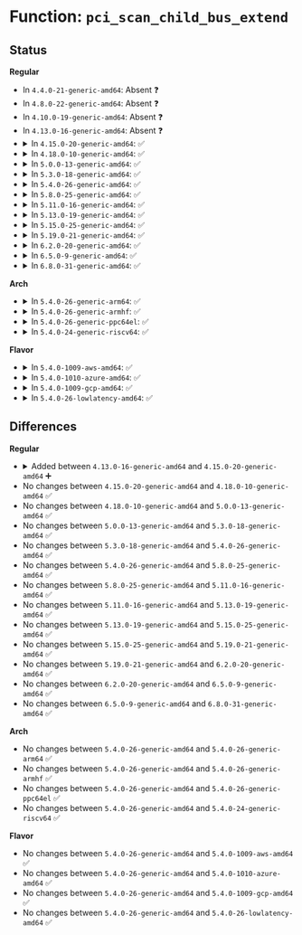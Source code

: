 # Function: <code>pci_scan_child_bus_extend</code>

## Status
<b>Regular</b>
<ul>
<li>
In <code>4.4.0-21-generic-amd64</code>: Absent ❓
</li>
<li>
In <code>4.8.0-22-generic-amd64</code>: Absent ❓
</li>
<li>
In <code>4.10.0-19-generic-amd64</code>: Absent ❓
</li>
<li>
In <code>4.13.0-16-generic-amd64</code>: Absent ❓
</li>
<li>
<details>
<summary>In <code>4.15.0-20-generic-amd64</code>: ✅</summary>

```c
unsigned int pci_scan_child_bus_extend(struct pci_bus * bus, unsigned int available_buses)
```

```json
{
  "name": "pci_scan_child_bus_extend",
  "collision_type": "Unique Static",
  "inline_type": "No",
  "funcs": [
    {
      "addr": 18446744071583991728,
      "name": "pci_scan_child_bus_extend",
      "external": false,
      "loc": "drivers/pci/probe.c:2491",
      "file": "drivers/pci/probe.c",
      "inline": "seen, unknown",
      "caller_inline": [],
      "caller_func": [
        "drivers/pci/probe.c:pci_rescan_bus",
        "drivers/pci/probe.c:pci_rescan_bus_bridge_resize",
        "drivers/pci/probe.c:pci_scan_bus",
        "drivers/pci/probe.c:pci_scan_root_bus",
        "drivers/pci/probe.c:pci_scan_root_bus",
        "drivers/pci/probe.c:pci_scan_root_bus_bridge",
        "drivers/pci/probe.c:pci_scan_root_bus_bridge",
        "drivers/pci/probe.c:pci_scan_bridge_extend"
      ]
    }
  ],
  "symbols": [
    {
      "addr": 18446744071583991728,
      "name": "pci_scan_child_bus_extend",
      "section": ".text",
      "bind": "STB_LOCAL",
      "size": 655
    }
  ]
}
```
</details>
</li>
<li>
<details>
<summary>In <code>4.18.0-10-generic-amd64</code>: ✅</summary>

```c
unsigned int pci_scan_child_bus_extend(struct pci_bus * bus, unsigned int available_buses)
```

```json
{
  "name": "pci_scan_child_bus_extend",
  "collision_type": "Unique Static",
  "inline_type": "No",
  "funcs": [
    {
      "addr": 18446744071584185744,
      "name": "pci_scan_child_bus_extend",
      "external": false,
      "loc": "drivers/pci/probe.c:2649",
      "file": "drivers/pci/probe.c",
      "inline": "seen, unknown",
      "caller_inline": [],
      "caller_func": [
        "drivers/pci/probe.c:pci_rescan_bus",
        "drivers/pci/probe.c:pci_rescan_bus_bridge_resize",
        "drivers/pci/probe.c:pci_scan_bus",
        "drivers/pci/probe.c:pci_scan_root_bus",
        "drivers/pci/probe.c:pci_scan_root_bus",
        "drivers/pci/probe.c:pci_scan_root_bus_bridge",
        "drivers/pci/probe.c:pci_scan_root_bus_bridge",
        "drivers/pci/probe.c:pci_scan_bridge_extend"
      ]
    }
  ],
  "symbols": [
    {
      "addr": 18446744071584185744,
      "name": "pci_scan_child_bus_extend",
      "section": ".text",
      "bind": "STB_LOCAL",
      "size": 749
    }
  ]
}
```
</details>
</li>
<li>
<details>
<summary>In <code>5.0.0-13-generic-amd64</code>: ✅</summary>

```c
unsigned int pci_scan_child_bus_extend(struct pci_bus * bus, unsigned int available_buses)
```

```json
{
  "name": "pci_scan_child_bus_extend",
  "collision_type": "Unique Static",
  "inline_type": "No",
  "funcs": [
    {
      "addr": 18446744071584274448,
      "name": "pci_scan_child_bus_extend",
      "external": false,
      "loc": "drivers/pci/probe.c:2775",
      "file": "drivers/pci/probe.c",
      "inline": "seen, unknown",
      "caller_inline": [],
      "caller_func": [
        "drivers/pci/probe.c:pci_rescan_bus",
        "drivers/pci/probe.c:pci_rescan_bus_bridge_resize",
        "drivers/pci/probe.c:pci_scan_bus",
        "drivers/pci/probe.c:pci_scan_root_bus",
        "drivers/pci/probe.c:pci_scan_root_bus",
        "drivers/pci/probe.c:pci_scan_root_bus_bridge",
        "drivers/pci/probe.c:pci_scan_root_bus_bridge",
        "drivers/pci/probe.c:pci_scan_bridge_extend"
      ]
    }
  ],
  "symbols": [
    {
      "addr": 18446744071584274448,
      "name": "pci_scan_child_bus_extend",
      "section": ".text",
      "bind": "STB_LOCAL",
      "size": 749
    }
  ]
}
```
</details>
</li>
<li>
<details>
<summary>In <code>5.3.0-18-generic-amd64</code>: ✅</summary>

```c
unsigned int pci_scan_child_bus_extend(struct pci_bus * bus, unsigned int available_buses)
```

```json
{
  "name": "pci_scan_child_bus_extend",
  "collision_type": "Unique Static",
  "inline_type": "No",
  "funcs": [
    {
      "addr": 18446744071584464784,
      "name": "pci_scan_child_bus_extend",
      "external": false,
      "loc": "drivers/pci/probe.c:3001",
      "file": "drivers/pci/probe.c",
      "inline": "seen, unknown",
      "caller_inline": [],
      "caller_func": [
        "drivers/pci/probe.c:pci_rescan_bus",
        "drivers/pci/probe.c:pci_rescan_bus_bridge_resize",
        "drivers/pci/probe.c:pci_scan_bus",
        "drivers/pci/probe.c:pci_scan_root_bus",
        "drivers/pci/probe.c:pci_scan_root_bus",
        "drivers/pci/probe.c:pci_scan_root_bus_bridge",
        "drivers/pci/probe.c:pci_scan_root_bus_bridge",
        "drivers/pci/probe.c:pci_scan_bridge_extend"
      ]
    }
  ],
  "symbols": [
    {
      "addr": 18446744071584464784,
      "name": "pci_scan_child_bus_extend",
      "section": ".text",
      "bind": "STB_LOCAL",
      "size": 744
    }
  ]
}
```
</details>
</li>
<li>
<details>
<summary>In <code>5.4.0-26-generic-amd64</code>: ✅</summary>

```c
unsigned int pci_scan_child_bus_extend(struct pci_bus * bus, unsigned int available_buses)
```

```json
{
  "name": "pci_scan_child_bus_extend",
  "collision_type": "Unique Static",
  "inline_type": "No",
  "funcs": [
    {
      "addr": 18446744071584600160,
      "name": "pci_scan_child_bus_extend",
      "external": false,
      "loc": "drivers/pci/probe.c:2735",
      "file": "drivers/pci/probe.c",
      "inline": "seen, unknown",
      "caller_inline": [],
      "caller_func": [
        "drivers/pci/probe.c:pci_rescan_bus",
        "drivers/pci/probe.c:pci_rescan_bus_bridge_resize",
        "drivers/pci/probe.c:pci_scan_bus",
        "drivers/pci/probe.c:pci_scan_root_bus",
        "drivers/pci/probe.c:pci_scan_root_bus",
        "drivers/pci/probe.c:pci_scan_root_bus_bridge",
        "drivers/pci/probe.c:pci_scan_root_bus_bridge",
        "drivers/pci/probe.c:pci_scan_bridge_extend"
      ]
    }
  ],
  "symbols": [
    {
      "addr": 18446744071584600160,
      "name": "pci_scan_child_bus_extend",
      "section": ".text",
      "bind": "STB_LOCAL",
      "size": 744
    }
  ]
}
```
</details>
</li>
<li>
<details>
<summary>In <code>5.8.0-25-generic-amd64</code>: ✅</summary>

```c
unsigned int pci_scan_child_bus_extend(struct pci_bus * bus, unsigned int available_buses)
```

```json
{
  "name": "pci_scan_child_bus_extend",
  "collision_type": "Unique Static",
  "inline_type": "No",
  "funcs": [
    {
      "addr": 18446744071585277520,
      "name": "pci_scan_child_bus_extend",
      "external": false,
      "loc": "drivers/pci/probe.c:2787",
      "file": "drivers/pci/probe.c",
      "inline": "seen, unknown",
      "caller_inline": [],
      "caller_func": [
        "drivers/pci/probe.c:pci_rescan_bus",
        "drivers/pci/probe.c:pci_rescan_bus_bridge_resize",
        "drivers/pci/probe.c:pci_scan_bus",
        "drivers/pci/probe.c:pci_scan_root_bus",
        "drivers/pci/probe.c:pci_scan_root_bus",
        "drivers/pci/probe.c:pci_scan_root_bus_bridge",
        "drivers/pci/probe.c:pci_scan_root_bus_bridge",
        "drivers/pci/probe.c:pci_scan_bridge_extend",
        "drivers/pci/probe.c:pci_scan_bridge_extend"
      ]
    }
  ],
  "symbols": [
    {
      "addr": 18446744071585277520,
      "name": "pci_scan_child_bus_extend",
      "section": ".text",
      "bind": "STB_LOCAL",
      "size": 748
    }
  ]
}
```
</details>
</li>
<li>
<details>
<summary>In <code>5.11.0-16-generic-amd64</code>: ✅</summary>

```c
unsigned int pci_scan_child_bus_extend(struct pci_bus * bus, unsigned int available_buses)
```

```json
{
  "name": "pci_scan_child_bus_extend",
  "collision_type": "Unique Static",
  "inline_type": "No",
  "funcs": [
    {
      "addr": 18446744071585436224,
      "name": "pci_scan_child_bus_extend",
      "external": false,
      "loc": "drivers/pci/probe.c:2794",
      "file": "drivers/pci/probe.c",
      "inline": "seen, unknown",
      "caller_inline": [],
      "caller_func": [
        "drivers/pci/probe.c:pci_rescan_bus",
        "drivers/pci/probe.c:pci_rescan_bus_bridge_resize",
        "drivers/pci/probe.c:pci_scan_bus",
        "drivers/pci/probe.c:pci_scan_root_bus",
        "drivers/pci/probe.c:pci_scan_root_bus",
        "drivers/pci/probe.c:pci_scan_root_bus_bridge",
        "drivers/pci/probe.c:pci_scan_root_bus_bridge",
        "drivers/pci/probe.c:pci_scan_bridge_extend",
        "drivers/pci/probe.c:pci_scan_bridge_extend"
      ]
    }
  ],
  "symbols": [
    {
      "addr": 18446744071585436224,
      "name": "pci_scan_child_bus_extend",
      "section": ".text",
      "bind": "STB_LOCAL",
      "size": 748
    }
  ]
}
```
</details>
</li>
<li>
<details>
<summary>In <code>5.13.0-19-generic-amd64</code>: ✅</summary>

```c
unsigned int pci_scan_child_bus_extend(struct pci_bus * bus, unsigned int available_buses)
```

```json
{
  "name": "pci_scan_child_bus_extend",
  "collision_type": "Unique Static",
  "inline_type": "No",
  "funcs": [
    {
      "addr": 18446744071585316352,
      "name": "pci_scan_child_bus_extend",
      "external": false,
      "loc": "drivers/pci/probe.c:2838",
      "file": "drivers/pci/probe.c",
      "inline": "seen, unknown",
      "caller_inline": [],
      "caller_func": [
        "drivers/pci/probe.c:pci_rescan_bus",
        "drivers/pci/probe.c:pci_rescan_bus_bridge_resize",
        "drivers/pci/probe.c:pci_scan_bus",
        "drivers/pci/probe.c:pci_scan_root_bus",
        "drivers/pci/probe.c:pci_scan_root_bus",
        "drivers/pci/probe.c:pci_scan_root_bus_bridge",
        "drivers/pci/probe.c:pci_scan_root_bus_bridge",
        "drivers/pci/probe.c:pci_scan_bridge_extend",
        "drivers/pci/probe.c:pci_scan_bridge_extend"
      ]
    }
  ],
  "symbols": [
    {
      "addr": 18446744071585316352,
      "name": "pci_scan_child_bus_extend",
      "section": ".text",
      "bind": "STB_LOCAL",
      "size": 747
    }
  ]
}
```
</details>
</li>
<li>
<details>
<summary>In <code>5.15.0-25-generic-amd64</code>: ✅</summary>

```c
unsigned int pci_scan_child_bus_extend(struct pci_bus * bus, unsigned int available_buses)
```

```json
{
  "name": "pci_scan_child_bus_extend",
  "collision_type": "Unique Static",
  "inline_type": "No",
  "funcs": [
    {
      "addr": 18446744071585772240,
      "name": "pci_scan_child_bus_extend",
      "external": false,
      "loc": "drivers/pci/probe.c:2880",
      "file": "drivers/pci/probe.c",
      "inline": "seen, unknown",
      "caller_inline": [],
      "caller_func": [
        "drivers/pci/probe.c:pci_rescan_bus",
        "drivers/pci/probe.c:pci_rescan_bus_bridge_resize",
        "drivers/pci/probe.c:pci_scan_bus",
        "drivers/pci/probe.c:pci_scan_root_bus",
        "drivers/pci/probe.c:pci_scan_root_bus",
        "drivers/pci/probe.c:pci_scan_root_bus_bridge",
        "drivers/pci/probe.c:pci_scan_root_bus_bridge",
        "drivers/pci/probe.c:pci_scan_bridge_extend",
        "drivers/pci/probe.c:pci_scan_bridge_extend"
      ]
    }
  ],
  "symbols": [
    {
      "addr": 18446744071585772240,
      "name": "pci_scan_child_bus_extend",
      "section": ".text",
      "bind": "STB_LOCAL",
      "size": 741
    }
  ]
}
```
</details>
</li>
<li>
<details>
<summary>In <code>5.19.0-21-generic-amd64</code>: ✅</summary>

```c
unsigned int pci_scan_child_bus_extend(struct pci_bus * bus, unsigned int available_buses)
```

```json
{
  "name": "pci_scan_child_bus_extend",
  "collision_type": "Unique Static",
  "inline_type": "No",
  "funcs": [
    {
      "addr": 18446744071586958000,
      "name": "pci_scan_child_bus_extend",
      "external": false,
      "loc": "drivers/pci/probe.c:2866",
      "file": "drivers/pci/probe.c",
      "inline": "seen, unknown",
      "caller_inline": [],
      "caller_func": [
        "drivers/pci/probe.c:pci_rescan_bus",
        "drivers/pci/probe.c:pci_rescan_bus_bridge_resize",
        "drivers/pci/probe.c:pci_scan_bus",
        "drivers/pci/probe.c:pci_scan_root_bus",
        "drivers/pci/probe.c:pci_scan_root_bus",
        "drivers/pci/probe.c:pci_scan_root_bus_bridge",
        "drivers/pci/probe.c:pci_scan_root_bus_bridge",
        "drivers/pci/probe.c:pci_scan_bridge_extend",
        "drivers/pci/probe.c:pci_scan_bridge_extend"
      ]
    }
  ],
  "symbols": [
    {
      "addr": 18446744071586958000,
      "name": "pci_scan_child_bus_extend",
      "section": ".text",
      "bind": "STB_LOCAL",
      "size": 710
    }
  ]
}
```
</details>
</li>
<li>
<details>
<summary>In <code>6.2.0-20-generic-amd64</code>: ✅</summary>

```c
unsigned int pci_scan_child_bus_extend(struct pci_bus * bus, unsigned int available_buses)
```

```json
{
  "name": "pci_scan_child_bus_extend",
  "collision_type": "Unique Static",
  "inline_type": "No",
  "funcs": [
    {
      "addr": 18446744071588121120,
      "name": "pci_scan_child_bus_extend",
      "external": false,
      "loc": "drivers/pci/probe.c:2878",
      "file": "drivers/pci/probe.c",
      "inline": "seen, unknown",
      "caller_inline": [],
      "caller_func": [
        "drivers/pci/probe.c:pci_rescan_bus",
        "drivers/pci/probe.c:pci_rescan_bus_bridge_resize",
        "drivers/pci/probe.c:pci_scan_bus",
        "drivers/pci/probe.c:pci_scan_root_bus",
        "drivers/pci/probe.c:pci_scan_root_bus",
        "drivers/pci/probe.c:pci_scan_root_bus_bridge",
        "drivers/pci/probe.c:pci_scan_root_bus_bridge",
        "drivers/pci/probe.c:pci_scan_bridge_extend",
        "drivers/pci/probe.c:pci_scan_bridge_extend"
      ]
    }
  ],
  "symbols": [
    {
      "addr": 18446744071588121120,
      "name": "pci_scan_child_bus_extend",
      "section": ".text",
      "bind": "STB_LOCAL",
      "size": 690
    }
  ]
}
```
</details>
</li>
<li>
<details>
<summary>In <code>6.5.0-9-generic-amd64</code>: ✅</summary>

```c
unsigned int pci_scan_child_bus_extend(struct pci_bus * bus, unsigned int available_buses)
```

```json
{
  "name": "pci_scan_child_bus_extend",
  "collision_type": "Unique Static",
  "inline_type": "No",
  "funcs": [
    {
      "addr": 18446744071588396384,
      "name": "pci_scan_child_bus_extend",
      "external": false,
      "loc": "drivers/pci/probe.c:2892",
      "file": "drivers/pci/probe.c",
      "inline": "seen, unknown",
      "caller_inline": [],
      "caller_func": [
        "drivers/pci/probe.c:pci_rescan_bus",
        "drivers/pci/probe.c:pci_rescan_bus_bridge_resize",
        "drivers/pci/probe.c:pci_scan_bus",
        "drivers/pci/probe.c:pci_scan_root_bus",
        "drivers/pci/probe.c:pci_scan_root_bus",
        "drivers/pci/probe.c:pci_scan_root_bus_bridge",
        "drivers/pci/probe.c:pci_scan_root_bus_bridge",
        "drivers/pci/probe.c:pci_scan_bridge_extend",
        "drivers/pci/probe.c:pci_scan_bridge_extend"
      ]
    }
  ],
  "symbols": [
    {
      "addr": 18446744071588396384,
      "name": "pci_scan_child_bus_extend",
      "section": ".text",
      "bind": "STB_LOCAL",
      "size": 690
    }
  ]
}
```
</details>
</li>
<li>
<details>
<summary>In <code>6.8.0-31-generic-amd64</code>: ✅</summary>

```c
unsigned int pci_scan_child_bus_extend(struct pci_bus * bus, unsigned int available_buses)
```

```json
{
  "name": "pci_scan_child_bus_extend",
  "collision_type": "Unique Static",
  "inline_type": "No",
  "funcs": [
    {
      "addr": 18446744071588692368,
      "name": "pci_scan_child_bus_extend",
      "external": false,
      "loc": "drivers/pci/probe.c:2941",
      "file": "drivers/pci/probe.c",
      "inline": "seen, unknown",
      "caller_inline": [],
      "caller_func": [
        "drivers/pci/probe.c:pci_rescan_bus",
        "drivers/pci/probe.c:pci_rescan_bus_bridge_resize",
        "drivers/pci/probe.c:pci_scan_bus",
        "drivers/pci/probe.c:pci_scan_root_bus",
        "drivers/pci/probe.c:pci_scan_root_bus",
        "drivers/pci/probe.c:pci_scan_root_bus_bridge",
        "drivers/pci/probe.c:pci_scan_root_bus_bridge",
        "drivers/pci/probe.c:pci_scan_bridge_extend",
        "drivers/pci/probe.c:pci_scan_bridge_extend"
      ]
    }
  ],
  "symbols": [
    {
      "addr": 18446744071588692368,
      "name": "pci_scan_child_bus_extend",
      "section": ".text",
      "bind": "STB_LOCAL",
      "size": 690
    }
  ]
}
```
</details>
</li>
</ul>
<b>Arch</b>
<ul>
<li>
<details>
<summary>In <code>5.4.0-26-generic-arm64</code>: ✅</summary>

```c
unsigned int pci_scan_child_bus_extend(struct pci_bus * bus, unsigned int available_buses)
```

```json
{
  "name": "pci_scan_child_bus_extend",
  "collision_type": "Unique Static",
  "inline_type": "No",
  "funcs": [
    {
      "addr": 18446603336496842608,
      "name": "pci_scan_child_bus_extend",
      "external": false,
      "loc": "drivers/pci/probe.c:2735",
      "file": "drivers/pci/probe.c",
      "inline": "seen, unknown",
      "caller_inline": [],
      "caller_func": [
        "drivers/pci/probe.c:pci_rescan_bus",
        "drivers/pci/probe.c:pci_rescan_bus_bridge_resize",
        "drivers/pci/probe.c:pci_scan_bus",
        "drivers/pci/probe.c:pci_scan_root_bus",
        "drivers/pci/probe.c:pci_scan_root_bus",
        "drivers/pci/probe.c:pci_scan_root_bus_bridge",
        "drivers/pci/probe.c:pci_scan_root_bus_bridge",
        "drivers/pci/probe.c:pci_scan_bridge_extend"
      ]
    }
  ],
  "symbols": [
    {
      "addr": 18446603336496842608,
      "name": "pci_scan_child_bus_extend",
      "section": ".text",
      "bind": "STB_LOCAL",
      "size": 852
    }
  ]
}
```
</details>
</li>
<li>
<details>
<summary>In <code>5.4.0-26-generic-armhf</code>: ✅</summary>

```c
unsigned int pci_scan_child_bus_extend(struct pci_bus * bus, unsigned int available_buses)
```

```json
{
  "name": "pci_scan_child_bus_extend",
  "collision_type": "Unique Static",
  "inline_type": "No",
  "funcs": [
    {
      "addr": 3230123220,
      "name": "pci_scan_child_bus_extend",
      "external": false,
      "loc": "drivers/pci/probe.c:2735",
      "file": "drivers/pci/probe.c",
      "inline": "seen, unknown",
      "caller_inline": [],
      "caller_func": [
        "drivers/pci/probe.c:pci_rescan_bus",
        "drivers/pci/probe.c:pci_rescan_bus_bridge_resize",
        "drivers/pci/probe.c:pci_scan_bus",
        "drivers/pci/probe.c:pci_scan_root_bus",
        "drivers/pci/probe.c:pci_scan_root_bus",
        "drivers/pci/probe.c:pci_scan_root_bus_bridge",
        "drivers/pci/probe.c:pci_scan_root_bus_bridge",
        "drivers/pci/probe.c:pci_scan_bridge_extend"
      ]
    }
  ],
  "symbols": [
    {
      "addr": 3230123220,
      "name": "pci_scan_child_bus_extend",
      "section": ".text",
      "bind": "STB_LOCAL",
      "size": 900
    }
  ]
}
```
</details>
</li>
<li>
<details>
<summary>In <code>5.4.0-26-generic-ppc64el</code>: ✅</summary>

```c
unsigned int pci_scan_child_bus_extend(struct pci_bus * bus, unsigned int available_buses)
```

```json
{
  "name": "pci_scan_child_bus_extend",
  "collision_type": "Unique Static",
  "inline_type": "No",
  "funcs": [
    {
      "addr": 13835058055290918640,
      "name": "pci_scan_child_bus_extend",
      "external": false,
      "loc": "drivers/pci/probe.c:2735",
      "file": "drivers/pci/probe.c",
      "inline": "seen, unknown",
      "caller_inline": [],
      "caller_func": [
        "drivers/pci/probe.c:pci_rescan_bus",
        "drivers/pci/probe.c:pci_rescan_bus_bridge_resize",
        "drivers/pci/probe.c:pci_scan_bus",
        "drivers/pci/probe.c:pci_scan_root_bus",
        "drivers/pci/probe.c:pci_scan_root_bus",
        "drivers/pci/probe.c:pci_scan_root_bus_bridge",
        "drivers/pci/probe.c:pci_scan_root_bus_bridge",
        "drivers/pci/probe.c:pci_scan_bridge_extend"
      ]
    }
  ],
  "symbols": [
    {
      "addr": 13835058055290918640,
      "name": "pci_scan_child_bus_extend",
      "section": ".text",
      "bind": "STB_LOCAL",
      "size": 1156
    }
  ]
}
```
</details>
</li>
<li>
<details>
<summary>In <code>5.4.0-24-generic-riscv64</code>: ✅</summary>

```c
unsigned int pci_scan_child_bus_extend(struct pci_bus * bus, unsigned int available_buses)
```

```json
{
  "name": "pci_scan_child_bus_extend",
  "collision_type": "Unique Static",
  "inline_type": "No",
  "funcs": [
    {
      "addr": 18446743936275547428,
      "name": "pci_scan_child_bus_extend",
      "external": false,
      "loc": "drivers/pci/probe.c:2735",
      "file": "drivers/pci/probe.c",
      "inline": "seen, unknown",
      "caller_inline": [],
      "caller_func": [
        "drivers/pci/probe.c:pci_rescan_bus",
        "drivers/pci/probe.c:pci_rescan_bus_bridge_resize",
        "drivers/pci/probe.c:pci_scan_bus",
        "drivers/pci/probe.c:pci_scan_root_bus",
        "drivers/pci/probe.c:pci_scan_root_bus",
        "drivers/pci/probe.c:pci_scan_root_bus_bridge",
        "drivers/pci/probe.c:pci_scan_root_bus_bridge",
        "drivers/pci/probe.c:pci_scan_bridge_extend"
      ]
    }
  ],
  "symbols": [
    {
      "addr": 18446743936275547428,
      "name": "pci_scan_child_bus_extend",
      "section": ".text",
      "bind": "STB_LOCAL",
      "size": 786
    }
  ]
}
```
</details>
</li>
</ul>
<b>Flavor</b>
<ul>
<li>
<details>
<summary>In <code>5.4.0-1009-aws-amd64</code>: ✅</summary>

```c
unsigned int pci_scan_child_bus_extend(struct pci_bus * bus, unsigned int available_buses)
```

```json
{
  "name": "pci_scan_child_bus_extend",
  "collision_type": "Unique Static",
  "inline_type": "No",
  "funcs": [
    {
      "addr": 18446744071584552320,
      "name": "pci_scan_child_bus_extend",
      "external": false,
      "loc": "drivers/pci/probe.c:2735",
      "file": "drivers/pci/probe.c",
      "inline": "seen, unknown",
      "caller_inline": [],
      "caller_func": [
        "drivers/pci/probe.c:pci_rescan_bus",
        "drivers/pci/probe.c:pci_rescan_bus_bridge_resize",
        "drivers/pci/probe.c:pci_scan_bus",
        "drivers/pci/probe.c:pci_scan_root_bus",
        "drivers/pci/probe.c:pci_scan_root_bus",
        "drivers/pci/probe.c:pci_scan_root_bus_bridge",
        "drivers/pci/probe.c:pci_scan_root_bus_bridge",
        "drivers/pci/probe.c:pci_scan_bridge_extend"
      ]
    }
  ],
  "symbols": [
    {
      "addr": 18446744071584552320,
      "name": "pci_scan_child_bus_extend",
      "section": ".text",
      "bind": "STB_LOCAL",
      "size": 744
    }
  ]
}
```
</details>
</li>
<li>
<details>
<summary>In <code>5.4.0-1010-azure-amd64</code>: ✅</summary>

```c
unsigned int pci_scan_child_bus_extend(struct pci_bus * bus, unsigned int available_buses)
```

```json
{
  "name": "pci_scan_child_bus_extend",
  "collision_type": "Unique Static",
  "inline_type": "No",
  "funcs": [
    {
      "addr": 18446744071584480480,
      "name": "pci_scan_child_bus_extend",
      "external": false,
      "loc": "drivers/pci/probe.c:2735",
      "file": "drivers/pci/probe.c",
      "inline": "seen, unknown",
      "caller_inline": [],
      "caller_func": [
        "drivers/pci/probe.c:pci_rescan_bus",
        "drivers/pci/probe.c:pci_rescan_bus_bridge_resize",
        "drivers/pci/probe.c:pci_scan_bus",
        "drivers/pci/probe.c:pci_scan_root_bus",
        "drivers/pci/probe.c:pci_scan_root_bus",
        "drivers/pci/probe.c:pci_scan_root_bus_bridge",
        "drivers/pci/probe.c:pci_scan_root_bus_bridge",
        "drivers/pci/probe.c:pci_scan_bridge_extend"
      ]
    }
  ],
  "symbols": [
    {
      "addr": 18446744071584480480,
      "name": "pci_scan_child_bus_extend",
      "section": ".text",
      "bind": "STB_LOCAL",
      "size": 744
    }
  ]
}
```
</details>
</li>
<li>
<details>
<summary>In <code>5.4.0-1009-gcp-amd64</code>: ✅</summary>

```c
unsigned int pci_scan_child_bus_extend(struct pci_bus * bus, unsigned int available_buses)
```

```json
{
  "name": "pci_scan_child_bus_extend",
  "collision_type": "Unique Static",
  "inline_type": "No",
  "funcs": [
    {
      "addr": 18446744071584550320,
      "name": "pci_scan_child_bus_extend",
      "external": false,
      "loc": "drivers/pci/probe.c:2735",
      "file": "drivers/pci/probe.c",
      "inline": "seen, unknown",
      "caller_inline": [],
      "caller_func": [
        "drivers/pci/probe.c:pci_rescan_bus",
        "drivers/pci/probe.c:pci_rescan_bus_bridge_resize",
        "drivers/pci/probe.c:pci_scan_bus",
        "drivers/pci/probe.c:pci_scan_root_bus",
        "drivers/pci/probe.c:pci_scan_root_bus",
        "drivers/pci/probe.c:pci_scan_root_bus_bridge",
        "drivers/pci/probe.c:pci_scan_root_bus_bridge",
        "drivers/pci/probe.c:pci_scan_bridge_extend"
      ]
    }
  ],
  "symbols": [
    {
      "addr": 18446744071584550320,
      "name": "pci_scan_child_bus_extend",
      "section": ".text",
      "bind": "STB_LOCAL",
      "size": 744
    }
  ]
}
```
</details>
</li>
<li>
<details>
<summary>In <code>5.4.0-26-lowlatency-amd64</code>: ✅</summary>

```c
unsigned int pci_scan_child_bus_extend(struct pci_bus * bus, unsigned int available_buses)
```

```json
{
  "name": "pci_scan_child_bus_extend",
  "collision_type": "Unique Static",
  "inline_type": "No",
  "funcs": [
    {
      "addr": 18446744071584658064,
      "name": "pci_scan_child_bus_extend",
      "external": false,
      "loc": "drivers/pci/probe.c:2735",
      "file": "drivers/pci/probe.c",
      "inline": "seen, unknown",
      "caller_inline": [],
      "caller_func": [
        "drivers/pci/probe.c:pci_rescan_bus",
        "drivers/pci/probe.c:pci_rescan_bus_bridge_resize",
        "drivers/pci/probe.c:pci_scan_bus",
        "drivers/pci/probe.c:pci_scan_root_bus",
        "drivers/pci/probe.c:pci_scan_root_bus",
        "drivers/pci/probe.c:pci_scan_root_bus_bridge",
        "drivers/pci/probe.c:pci_scan_root_bus_bridge",
        "drivers/pci/probe.c:pci_scan_bridge_extend"
      ]
    }
  ],
  "symbols": [
    {
      "addr": 18446744071584658064,
      "name": "pci_scan_child_bus_extend",
      "section": ".text",
      "bind": "STB_LOCAL",
      "size": 744
    }
  ]
}
```
</details>
</li>
</ul>

## Differences
<b>Regular</b>
<ul>
<li>
<details>
<summary>Added between <code>4.13.0-16-generic-amd64</code> and <code>4.15.0-20-generic-amd64</code> ➕</summary>

```c
unsigned int pci_scan_child_bus_extend(struct pci_bus * bus, unsigned int available_buses)
```
</details>
</li>
<li>
No changes between <code>4.15.0-20-generic-amd64</code> and <code>4.18.0-10-generic-amd64</code> ✅
</li>
<li>
No changes between <code>4.18.0-10-generic-amd64</code> and <code>5.0.0-13-generic-amd64</code> ✅
</li>
<li>
No changes between <code>5.0.0-13-generic-amd64</code> and <code>5.3.0-18-generic-amd64</code> ✅
</li>
<li>
No changes between <code>5.3.0-18-generic-amd64</code> and <code>5.4.0-26-generic-amd64</code> ✅
</li>
<li>
No changes between <code>5.4.0-26-generic-amd64</code> and <code>5.8.0-25-generic-amd64</code> ✅
</li>
<li>
No changes between <code>5.8.0-25-generic-amd64</code> and <code>5.11.0-16-generic-amd64</code> ✅
</li>
<li>
No changes between <code>5.11.0-16-generic-amd64</code> and <code>5.13.0-19-generic-amd64</code> ✅
</li>
<li>
No changes between <code>5.13.0-19-generic-amd64</code> and <code>5.15.0-25-generic-amd64</code> ✅
</li>
<li>
No changes between <code>5.15.0-25-generic-amd64</code> and <code>5.19.0-21-generic-amd64</code> ✅
</li>
<li>
No changes between <code>5.19.0-21-generic-amd64</code> and <code>6.2.0-20-generic-amd64</code> ✅
</li>
<li>
No changes between <code>6.2.0-20-generic-amd64</code> and <code>6.5.0-9-generic-amd64</code> ✅
</li>
<li>
No changes between <code>6.5.0-9-generic-amd64</code> and <code>6.8.0-31-generic-amd64</code> ✅
</li>
</ul>
<b>Arch</b>
<ul>
<li>
No changes between <code>5.4.0-26-generic-amd64</code> and <code>5.4.0-26-generic-arm64</code> ✅
</li>
<li>
No changes between <code>5.4.0-26-generic-amd64</code> and <code>5.4.0-26-generic-armhf</code> ✅
</li>
<li>
No changes between <code>5.4.0-26-generic-amd64</code> and <code>5.4.0-26-generic-ppc64el</code> ✅
</li>
<li>
No changes between <code>5.4.0-26-generic-amd64</code> and <code>5.4.0-24-generic-riscv64</code> ✅
</li>
</ul>
<b>Flavor</b>
<ul>
<li>
No changes between <code>5.4.0-26-generic-amd64</code> and <code>5.4.0-1009-aws-amd64</code> ✅
</li>
<li>
No changes between <code>5.4.0-26-generic-amd64</code> and <code>5.4.0-1010-azure-amd64</code> ✅
</li>
<li>
No changes between <code>5.4.0-26-generic-amd64</code> and <code>5.4.0-1009-gcp-amd64</code> ✅
</li>
<li>
No changes between <code>5.4.0-26-generic-amd64</code> and <code>5.4.0-26-lowlatency-amd64</code> ✅
</li>
</ul>
